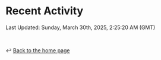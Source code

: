 # Recent Activity

<!--RECENT_ACTIVITY:start-->
<!--RECENT_ACTIVITY:end-->

<!--RECENT_ACTIVITY:last_update-->
Last Updated: Sunday, March 30th, 2025, 2:25:20 AM (GMT)
<!--RECENT_ACTIVITY:last_update_end-->

<br>

↩️ [Back to the home page](/README.md)
